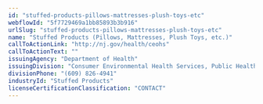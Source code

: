 ```yaml
---
id: "stuffed-products-pillows-mattresses-plush-toys-etc"
webflowId: "5f7729469a1bb85893b3b916"
urlSlug: "stuffed-products-pillows-mattresses-plush-toys-etc"
name: "Stuffed Products (Pillows, Mattresses, Plush Toys, etc.)"
callToActionLink: "http://nj.gov/health/ceohs"
callToActionText: ""
issuingAgency: "Department of Health"
issuingDivision: "Consumer Environmental Health Services, Public Health Sanitation and Safety Program"
divisionPhone: "(609) 826-4941"
industryId: "Stuffed Products"
licenseCertificationClassification: "CONTACT"
---
```

